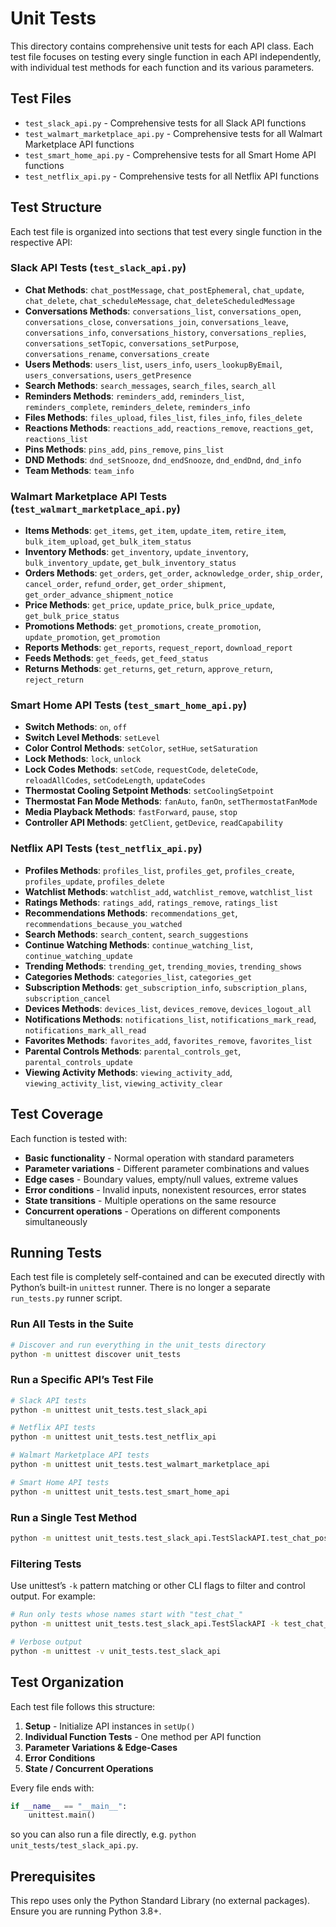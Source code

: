 # Unit Tests

This directory contains comprehensive unit tests for each API class. Each test file focuses on testing every single function in each API independently, with individual test methods for each function and its various parameters.

## Test Files

- `test_slack_api.py` - Comprehensive tests for all Slack API functions
- `test_walmart_marketplace_api.py` - Comprehensive tests for all Walmart Marketplace API functions  
- `test_smart_home_api.py` - Comprehensive tests for all Smart Home API functions
- `test_netflix_api.py` - Comprehensive tests for all Netflix API functions

## Test Structure

Each test file is organized into sections that test every single function in the respective API:

### Slack API Tests (`test_slack_api.py`)
- **Chat Methods**: `chat_postMessage`, `chat_postEphemeral`, `chat_update`, `chat_delete`, `chat_scheduleMessage`, `chat_deleteScheduledMessage`
- **Conversations Methods**: `conversations_list`, `conversations_open`, `conversations_close`, `conversations_join`, `conversations_leave`, `conversations_info`, `conversations_history`, `conversations_replies`, `conversations_setTopic`, `conversations_setPurpose`, `conversations_rename`, `conversations_create`
- **Users Methods**: `users_list`, `users_info`, `users_lookupByEmail`, `users_conversations`, `users_getPresence`
- **Search Methods**: `search_messages`, `search_files`, `search_all`
- **Reminders Methods**: `reminders_add`, `reminders_list`, `reminders_complete`, `reminders_delete`, `reminders_info`
- **Files Methods**: `files_upload`, `files_list`, `files_info`, `files_delete`
- **Reactions Methods**: `reactions_add`, `reactions_remove`, `reactions_get`, `reactions_list`
- **Pins Methods**: `pins_add`, `pins_remove`, `pins_list`
- **DND Methods**: `dnd_setSnooze`, `dnd_endSnooze`, `dnd_endDnd`, `dnd_info`
- **Team Methods**: `team_info`

### Walmart Marketplace API Tests (`test_walmart_marketplace_api.py`)
- **Items Methods**: `get_items`, `get_item`, `update_item`, `retire_item`, `bulk_item_upload`, `get_bulk_item_status`
- **Inventory Methods**: `get_inventory`, `update_inventory`, `bulk_inventory_update`, `get_bulk_inventory_status`
- **Orders Methods**: `get_orders`, `get_order`, `acknowledge_order`, `ship_order`, `cancel_order`, `refund_order`, `get_order_shipment`, `get_order_advance_shipment_notice`
- **Price Methods**: `get_price`, `update_price`, `bulk_price_update`, `get_bulk_price_status`
- **Promotions Methods**: `get_promotions`, `create_promotion`, `update_promotion`, `get_promotion`
- **Reports Methods**: `get_reports`, `request_report`, `download_report`
- **Feeds Methods**: `get_feeds`, `get_feed_status`
- **Returns Methods**: `get_returns`, `get_return`, `approve_return`, `reject_return`

### Smart Home API Tests (`test_smart_home_api.py`)
- **Switch Methods**: `on`, `off`
- **Switch Level Methods**: `setLevel`
- **Color Control Methods**: `setColor`, `setHue`, `setSaturation`
- **Lock Methods**: `lock`, `unlock`
- **Lock Codes Methods**: `setCode`, `requestCode`, `deleteCode`, `reloadAllCodes`, `setCodeLength`, `updateCodes`
- **Thermostat Cooling Setpoint Methods**: `setCoolingSetpoint`
- **Thermostat Fan Mode Methods**: `fanAuto`, `fanOn`, `setThermostatFanMode`
- **Media Playback Methods**: `fastForward`, `pause`, `stop`
- **Controller API Methods**: `getClient`, `getDevice`, `readCapability`

### Netflix API Tests (`test_netflix_api.py`)
- **Profiles Methods**: `profiles_list`, `profiles_get`, `profiles_create`, `profiles_update`, `profiles_delete`
- **Watchlist Methods**: `watchlist_add`, `watchlist_remove`, `watchlist_list`
- **Ratings Methods**: `ratings_add`, `ratings_remove`, `ratings_list`
- **Recommendations Methods**: `recommendations_get`, `recommendations_because_you_watched`
- **Search Methods**: `search_content`, `search_suggestions`
- **Continue Watching Methods**: `continue_watching_list`, `continue_watching_update`
- **Trending Methods**: `trending_get`, `trending_movies`, `trending_shows`
- **Categories Methods**: `categories_list`, `categories_get`
- **Subscription Methods**: `get_subscription_info`, `subscription_plans`, `subscription_cancel`
- **Devices Methods**: `devices_list`, `devices_remove`, `devices_logout_all`
- **Notifications Methods**: `notifications_list`, `notifications_mark_read`, `notifications_mark_all_read`
- **Favorites Methods**: `favorites_add`, `favorites_remove`, `favorites_list`
- **Parental Controls Methods**: `parental_controls_get`, `parental_controls_update`
- **Viewing Activity Methods**: `viewing_activity_add`, `viewing_activity_list`, `viewing_activity_clear`

## Test Coverage

Each function is tested with:
- **Basic functionality** - Normal operation with standard parameters
- **Parameter variations** - Different parameter combinations and values
- **Edge cases** - Boundary values, empty/null values, extreme values
- **Error conditions** - Invalid inputs, nonexistent resources, error states
- **State transitions** - Multiple operations on the same resource
- **Concurrent operations** - Operations on different components simultaneously

## Running Tests

Each test file is completely self-contained and can be executed directly with Python’s built-in `unittest` runner. There is no longer a separate `run_tests.py` runner script.

### Run All Tests in the Suite

```bash
# Discover and run everything in the unit_tests directory
python -m unittest discover unit_tests
```

### Run a Specific API’s Test File

```bash
# Slack API tests
python -m unittest unit_tests.test_slack_api

# Netflix API tests
python -m unittest unit_tests.test_netflix_api

# Walmart Marketplace API tests
python -m unittest unit_tests.test_walmart_marketplace_api

# Smart Home API tests
python -m unittest unit_tests.test_smart_home_api
```

### Run a Single Test Method

```bash
python -m unittest unit_tests.test_slack_api.TestSlackAPI.test_chat_postMessage_basic
```

### Filtering Tests

Use unittest’s `-k` pattern matching or other CLI flags to filter and control output. For example:

```bash
# Run only tests whose names start with "test_chat_"
python -m unittest unit_tests.test_slack_api.TestSlackAPI -k test_chat_

# Verbose output
python -m unittest -v unit_tests.test_slack_api
```

## Test Organization

Each test file follows this structure:
1. **Setup** - Initialize API instances in `setUp()`
2. **Individual Function Tests** - One method per API function
3. **Parameter Variations & Edge-Cases**
4. **Error Conditions**
5. **State / Concurrent Operations**

Every file ends with:
```python
if __name__ == "__main__":
    unittest.main()
```
so you can also run a file directly, e.g. `python unit_tests/test_slack_api.py`.

## Prerequisites
This repo uses only the Python Standard Library (no external packages). Ensure you are running Python 3.8+.